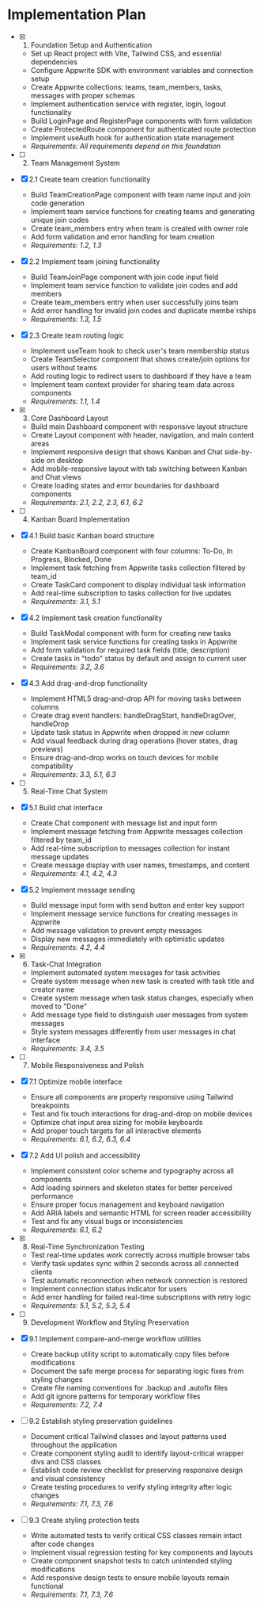 # Implementation Plan

- [x] 1. Foundation Setup and Authentication









  - Set up React project with Vite, Tailwind CSS, and essential dependencies
  - Configure Appwrite SDK with environment variables and connection setup
  - Create Appwrite collections: teams, team_members, tasks, messages with proper schemas
  - Implement authentication service with register, login, logout functionality
  - Build LoginPage and RegisterPage components with form validation
  - Create ProtectedRoute component for authenticated route protection
  - Implement useAuth hook for authentication state management
  - _Requirements: All requirements depend on this foundation_

- [ ] 2. Team Management System
- [x] 2.1 Create team creation functionality














  - Build TeamCreationPage component with team name input and join code generation
  - Implement team service functions for creating teams and generating unique join codes
  - Create team_members entry when team is created with owner role
  - Add form validation and error handling for team creation
  - _Requirements: 1.2, 1.3_

- [x] 2.2 Implement team joining functionality





  - Build TeamJoinPage component with join code input field
  - Implement team service function to validate join codes and add members
  - Create team_members entry when user successfully joins team
  - Add error handling for invalid join codes and duplicate membe`rships
  - _Requirements: 1.3, 1.5_

- [x] 2.3 Create team routing logic





  - Implement useTeam hook to check user's team membership status
  - Create TeamSelector component that shows create/join options for users without teams
  - Add routing logic to redirect users to dashboard if they have a team
  - Implement team context provider for sharing team data across components
  - _Requirements: 1.1, 1.4_

- [x] 3. Core Dashboard Layout





  - Build main Dashboard component with responsive layout structure
  - Create Layout component with header, navigation, and main content areas
  - Implement responsive design that shows Kanban and Chat side-by-side on desktop
  - Add mobile-responsive layout with tab switching between Kanban and Chat views
  - Create loading states and error boundaries for dashboard components
  - _Requirements: 2.1, 2.2, 2.3, 6.1, 6.2_

- [ ] 4. Kanban Board Implementation
- [x] 4.1 Build basic Kanban board structure




  - Create KanbanBoard component with four columns: To-Do, In Progress, Blocked, Done
  - Implement task fetching from Appwrite tasks collection filtered by team_id
  - Create TaskCard component to display individual task information
  - Add real-time subscription to tasks collection for live updates
  - _Requirements: 3.1, 5.1_

- [x] 4.2 Implement task creation functionality





  - Build TaskModal component with form for creating new tasks
  - Implement task service functions for creating tasks in Appwrite
  - Add form validation for required task fields (title, description)
  - Create tasks in "todo" status by default and assign to current user
  - _Requirements: 3.2, 3.6_

- [x] 4.3 Add drag-and-drop functionality





  - Implement HTML5 drag-and-drop API for moving tasks between columns
  - Create drag event handlers: handleDragStart, handleDragOver, handleDrop
  - Update task status in Appwrite when dropped in new column
  - Add visual feedback during drag operations (hover states, drag previews)
  - Ensure drag-and-drop works on touch devices for mobile compatibility
  - _Requirements: 3.3, 5.1, 6.3_

- [ ] 5. Real-Time Chat System
- [x] 5.1 Build chat interface





  - Create Chat component with message list and input form
  - Implement message fetching from Appwrite messages collection filtered by team_id
  - Add real-time subscription to messages collection for instant message updates
  - Create message display with user names, timestamps, and content
  - _Requirements: 4.1, 4.2, 4.3_

- [x] 5.2 Implement message sending





  - Build message input form with send button and enter key support
  - Implement message service functions for creating messages in Appwrite
  - Add message validation to prevent empty messages
  - Display new messages immediately with optimistic updates
  - _Requirements: 4.2, 4.4_

- [x] 6. Task-Chat Integration




  - Implement automated system messages for task activities
  - Create system message when new task is created with task title and creator name
  - Create system message when task status changes, especially when moved to "Done"
  - Add message type field to distinguish user messages from system messages
  - Style system messages differently from user messages in chat interface
  - _Requirements: 3.4, 3.5_

- [ ] 7. Mobile Responsiveness and Polish
- [x] 7.1 Optimize mobile interface




  - Ensure all components are properly responsive using Tailwind breakpoints
  - Test and fix touch interactions for drag-and-drop on mobile devices
  - Optimize chat input area sizing for mobile keyboards
  - Add proper touch targets for all interactive elements
  - _Requirements: 6.1, 6.2, 6.3, 6.4_

- [x] 7.2 Add UI polish and accessibility




  - Implement consistent color scheme and typography across all components
  - Add loading spinners and skeleton states for better perceived performance
  - Ensure proper focus management and keyboard navigation
  - Add ARIA labels and semantic HTML for screen reader accessibility
  - Test and fix any visual bugs or inconsistencies
  - _Requirements: 6.1, 6.2_

- [x] 8. Real-Time Synchronization Testing





  - Test real-time updates work correctly across multiple browser tabs
  - Verify task updates sync within 2 seconds across all connected clients
  - Test automatic reconnection when network connection is restored
  - Implement connection status indicator for users
  - Add error handling for failed real-time subscriptions with retry logic
  - _Requirements: 5.1, 5.2, 5.3, 5.4_

- [ ] 9. Development Workflow and Styling Preservation
- [x] 9.1 Implement compare-and-merge workflow utilities





  - Create backup utility script to automatically copy files before modifications
  - Document the safe merge process for separating logic fixes from styling changes
  - Create file naming conventions for .backup and .autofix files
  - Add git ignore patterns for temporary workflow files
  - _Requirements: 7.2, 7.4_

- [ ] 9.2 Establish styling preservation guidelines
  - Document critical Tailwind classes and layout patterns used throughout the application
  - Create component styling audit to identify layout-critical wrapper divs and CSS classes
  - Establish code review checklist for preserving responsive design and visual consistency
  - Create testing procedures to verify styling integrity after logic changes
  - _Requirements: 7.1, 7.3, 7.6_

- [ ] 9.3 Create styling protection tests
  - Write automated tests to verify critical CSS classes remain intact after code changes
  - Implement visual regression testing for key components and layouts
  - Create component snapshot tests to catch unintended styling modifications
  - Add responsive design tests to ensure mobile layouts remain functional
  - _Requirements: 7.1, 7.3, 7.6_